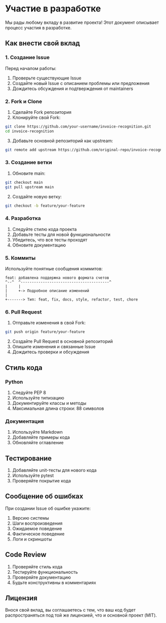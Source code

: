 # Участие в разработке

Мы рады любому вкладу в развитие проекта! Этот документ описывает процесс участия в разработке.

## Как внести свой вклад

### 1. Создание Issue

Перед началом работы:
1. Проверьте существующие Issue
2. Создайте новый Issue с описанием проблемы или предложения
3. Дождитесь обсуждения и подтверждения от maintainers

### 2. Fork и Clone

1. Сделайте Fork репозитория
2. Клонируйте свой Fork:
```bash
git clone https://github.com/your-username/invoice-recognition.git
cd invoice-recognition
```

3. Добавьте основной репозиторий как upstream:
```bash
git remote add upstream https://github.com/original-repo/invoice-recognition.git
```

### 3. Создание ветки

1. Обновите main:
```bash
git checkout main
git pull upstream main
```

2. Создайте новую ветку:
```bash
git checkout -b feature/your-feature
```

### 4. Разработка

1. Следуйте стилю кода проекта
2. Добавьте тесты для новой функциональности
3. Убедитесь, что все тесты проходят
4. Обновите документацию

### 5. Коммиты

Используйте понятные сообщения коммитов:
```
feat: добавлена поддержка нового формата счетов
^--^  ^----------------------------------------^
|     |
|     +-> Подробное описание изменений
|
+-------> Тип: feat, fix, docs, style, refactor, test, chore
```

### 6. Pull Request

1. Отправьте изменения в свой Fork:
```bash
git push origin feature/your-feature
```

2. Создайте Pull Request в основной репозиторий
3. Опишите изменения и связанные Issue
4. Дождитесь проверки и обсуждения

## Стиль кода

### Python

1. Следуйте PEP 8
2. Используйте типизацию
3. Документируйте классы и методы
4. Максимальная длина строки: 88 символов

### Документация

1. Используйте Markdown
2. Добавляйте примеры кода
3. Обновляйте оглавление

## Тестирование

1. Добавляйте unit-тесты для нового кода
2. Используйте pytest
3. Проверяйте покрытие кода

## Сообщение об ошибках

При создании Issue об ошибке укажите:
1. Версию системы
2. Шаги воспроизведения
3. Ожидаемое поведение
4. Фактическое поведение
5. Логи и скриншоты

## Code Review

1. Проверяйте стиль кода
2. Тестируйте функциональность
3. Проверяйте документацию
4. Будьте конструктивны в комментариях

## Лицензия

Внося свой вклад, вы соглашаетесь с тем, что ваш код будет распространяться под той же лицензией, что и основной проект (MIT). 